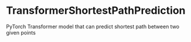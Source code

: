 # TransformerShortestPathPrediction
 PyTorch Transformer model that can predict shortest path between two given points

